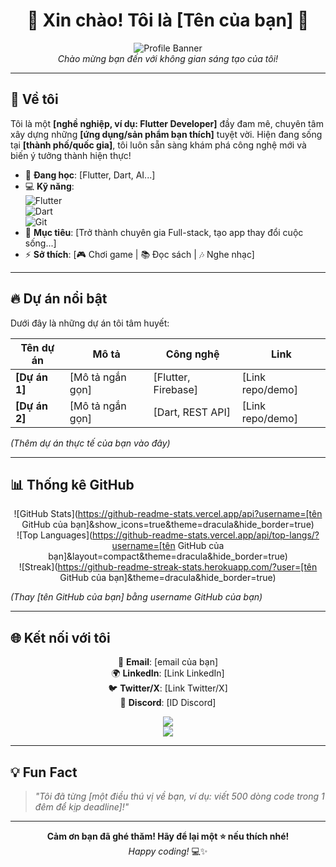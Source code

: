 <div align="center">

# 🌟 Xin chào! Tôi là [Tên của bạn] 🌟

![Profile Banner](https://via.placeholder.com/1200x300/FF6F61/FFFFFF?text=Welcome+to+My+GitHub!)  
*Chào mừng bạn đến với không gian sáng tạo của tôi!*

</div>

---

## 🚀 Về tôi  
Tôi là một **[nghề nghiệp, ví dụ: Flutter Developer]** đầy đam mê, chuyên tâm xây dựng những **[ứng dụng/sản phẩm bạn thích]** tuyệt vời. Hiện đang sống tại **[thành phố/quốc gia]**, tôi luôn sẵn sàng khám phá công nghệ mới và biến ý tưởng thành hiện thực!  

- 🌱 **Đang học**: [Flutter, Dart, AI...]  
- 💻 **Kỹ năng**:  
  ![Flutter](https://img.shields.io/badge/Flutter-%2302569B.svg?style=for-the-badge&logo=Flutter&logoColor=white)  
  ![Dart](https://img.shields.io/badge/Dart-%230175C2.svg?style=for-the-badge&logo=dart&logoColor=white)  
  ![Git](https://img.shields.io/badge/Git-%23F05033.svg?style=for-the-badge&logo=git&logoColor=white)  
- 🎯 **Mục tiêu**: [Trở thành chuyên gia Full-stack, tạo app thay đổi cuộc sống...]  
- ⚡ **Sở thích**: [🎮 Chơi game | 📚 Đọc sách | 🎶 Nghe nhạc]  

---

## 🔥 Dự án nổi bật  
Dưới đây là những dự án tôi tâm huyết:  

| Tên dự án            | Mô tả                                  | Công nghệ           | Link                           |
|----------------------|----------------------------------------|---------------------|--------------------------------|
| **[Dự án 1]**        | [Mô tả ngắn gọn]                      | [Flutter, Firebase] | [Link repo/demo]              |
| **[Dự án 2]**        | [Mô tả ngắn gọn]                      | [Dart, REST API]    | [Link repo/demo]              |

*(Thêm dự án thực tế của bạn vào đây)*

---

## 📊 Thống kê GitHub  
<div align="center">

![GitHub Stats](https://github-readme-stats.vercel.app/api?username=[tên GitHub của bạn]&show_icons=true&theme=dracula&hide_border=true)  
![Top Languages](https://github-readme-stats.vercel.app/api/top-langs/?username=[tên GitHub của bạn]&layout=compact&theme=dracula&hide_border=true)  
![Streak](https://github-readme-streak-stats.herokuapp.com/?user=[tên GitHub của bạn]&theme=dracula&hide_border=true)

</div>

*(Thay [tên GitHub của bạn] bằng username GitHub của bạn)*

---

## 🌐 Kết nối với tôi  
<div align="center">

📧 **Email**: [email của bạn]  
🌍 **LinkedIn**: [Link LinkedIn]  
🐦 **Twitter/X**: [Link Twitter/X]  
💬 **Discord**: [ID Discord]  

<a href="mailto:[email của bạn]"><img src="https://img.shields.io/badge/Email-Me!-red?style=for-the-badge&logo=gmail"></a>  
<a href="[Link LinkedIn]"><img src="https://img.shields.io/badge/LinkedIn-Connect-blue?style=for-the-badge&logo=linkedin"></a>

</div>

---

## 💡 Fun Fact  
> *"Tôi đã từng [một điều thú vị về bạn, ví dụ: viết 500 dòng code trong 1 đêm để kịp deadline]!"*  

---

<div align="center">

**Cảm ơn bạn đã ghé thăm! Hãy để lại một ⭐ nếu thích nhé!**  
*Happy coding!* 💻✨  

</div>
